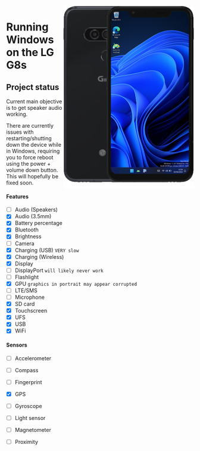 <img align="right" src="https://github.com/n00b69/woa-betalm/blob/main/betalm.png" width="350" alt="Windows 11 running on betalm">

# Running Windows on the LG G8s

## Project status
Current main objective is to get speaker audio working.

There are currently issues with restarting/shutting down the device while in Windows, requiring you to force reboot using the power + volume down button. This will hopefully be fixed soon.

#### Features
- [ ] Audio (Speakers)
- [x] Audio (3.5mm)
- [x] Battery percentage
- [x] Bluetooth
- [x] Brightness
- [ ] Camera
- [x] Charging (USB) ```VERY slow```
- [x] Charging (Wireless)
- [x] Display
- [ ] DisplayPort ```will likely never work```
- [ ] Flashlight
- [x] GPU ```graphics in portrait may appear corrupted```
- [ ] LTE/SMS
- [ ] Microphone
- [x] SD card
- [x] Touchscreen
- [x] UFS
- [x] USB
- [x] WiFi

#### Sensors
- [ ] Accelerometer
- [ ] Compass
- [ ] Fingerprint
- [x] GPS
- [ ] Gyroscope
- [ ] Light sensor
- [ ] Magnetometer
- [ ] Proximity





















